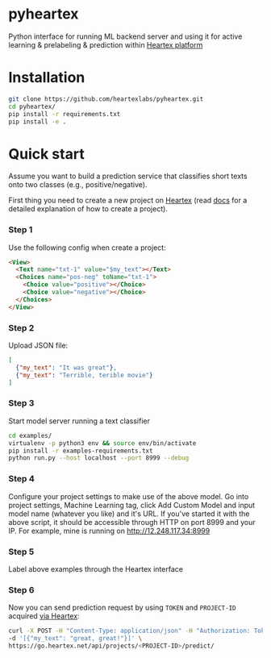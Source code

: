 # pyheartex

Python interface for running ML backend server and using it for active learning & prelabeling & prediction within [Heartex platform](https://www.heartex.net)

# Installation

```bash
git clone https://github.com/heartexlabs/pyheartex.git
cd pyheartex/
pip install -r requirements.txt
pip install -e .
```

# Quick start

Assume you want to build a prediction service that classifies short texts onto two classes (e.g., positive/negative).

First thing you need to create a new project on [Heartex](go.heartex.net) (read [docs](http://go.heartex.net/static/docs/#/Business?id=create-new-project) for a detailed explanation of how to create a project).

### Step 1

Use the following config when create a project:
```html
<View>
  <Text name="txt-1" value="$my_text"></Text>
  <Choices name="pos-neg" toName="txt-1">
    <Choice value="positive"></Choice>
    <Choice value="negative"></Choice>
  </Choices>
</View>
```

### Step 2

Upload JSON file:
```json
[
  {"my_text": "It was great"},
  {"my_text": "Terrible, terible movie"}
]
```

### Step 3 

Start model server running a text classifier

```bash
cd examples/
virtualenv -p python3 env && source env/bin/activate
pip install -r examples-requirements.txt
python run.py --host localhost --port 8999 --debug
```

### Step 4

Configure your project settings to make use of the above model. Go into project settings, Machine Learning tag, click Add  Custom Model and input model name (whatever you like) and it's URL. If you've started it with the above script, it should be accessible through HTTP on port 8999 and your IP. For example, mine is running on http://12.248.117.34:8999

### Step 5

Label above examples through the Heartex interface

### Step 6

Now you can send prediction request by using `TOKEN` and `PROJECT-ID` acquired [via Heartex](https://go.heartex.net/):
```bash
curl -X POST -H "Content-Type: application/json" -H "Authorization: Token <TOKEN>" \
-d '[{"my_text": "great, great!"}]' \
https://go.heartex.net/api/projects/<PROJECT-ID>/predict/
```

